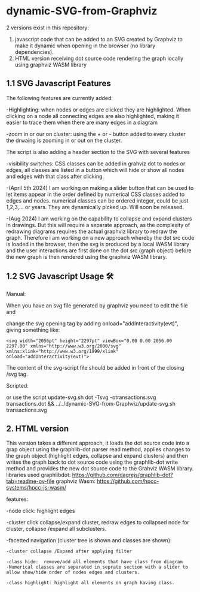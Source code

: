 # dynamic-SVG-from-Graphviz

2 versions exist in this repository:

1. javascript code that can be added to an SVG created by Graphviz to make it dynamic when opening in the browser (no library dependencies).
2. HTML version receiving dot source code rendering the graph locally using graphviz WASM library 

## 1.1 SVG Javascript Features

The following features are currently added:

-Highlighting: when nodes or edges are clicked they are highlighted. When clicking on a node all connecting edges are also highlighted, making it easier to trace them when there are many edges in a diagram

-zoom in or our on cluster: using the + or - button added to every cluster the drwaing is zooming in or out on the cluster.

The script is also adding a header section to the SVG with several features

-visibility switches: CSS classes can be added in grahviz dot to nodes or edges, all classes are listed in a button which will hide or show all nodes and edges with that class after clicking.

-(April 5th 2024) I am working on making a slider button that can be used to let items appear in the order defined by numerical CSS classes added to edges and nodes. numerical classes can be ordered integer, could be just 1,2,3,... or years. They are dynamically picked up. Will soon be released.

-(Aug 2024) I am working on the capability to collapse and expand clusters in drawings. But this will require a separate approach, as the complexity of redrawing diagrams requires the actual graphviz library to redraw the graph. Therefore i am working on a new approach whereby the dot src code is loaded in the browser, then the svg is produced by a local WASM library and the user interactions are first done on the dot src (graph object) before the new graph is then rendered using the graphviz WASM library.

## 1.2 SVG Javascript Usage 🛠️
Manual:

When you have an svg file generated by graphviz you need to edit the file and

change the svg opening tag by adding  onload="addInteractivity(evt)", giving something like:
```
<svg width="2056pt" height="2297pt" viewBox="0.00 0.00 2056.00 2297.00" xmlns="http://www.w3.org/2000/svg" xmlns:xlink="http://www.w3.org/1999/xlink" onload="addInteractivity(evt)">
```
The content of the svg-script file should be added in front of the closing /svg tag.

Scripted:

 or use the script update-svg.sh
 dot -Tsvg -otransactions.svg transactions.dot && ../../dynamic-SVG-from-Graphviz/update-svg.sh transactions.svg

## 2. HTML version
This version takes a different approach, it loads the dot source code into a grap object using the graphlib-dot parser read method, applies changes to the graph object (highlight edges, collapse and expand clusters) and then writes the graph back to dot source code using the graphlib-dot write method and provides the new dot source code to the Grahviz WASM library.
libraries used
graphlibdot: https://github.com/dagrejs/graphlib-dot?tab=readme-ov-file
graphviz Wasm: https://github.com/hpcc-systems/hpcc-js-wasm/

features:

-node click: highlight edges

-cluster click collapse/expand cluster, redraw edges to collapsed node for cluster, collapse /expand all subclusters.

-facetted navigation (cluster tree is shown and classes are shown):

    -cluster collapse /Expand after applying filter
    
    -class hide:  remove/add all elements that have class from diagram
    -Numerical classes are separated in seprate section with a slider to allow show/hide order of nodes edges and clusters.
    
    -class highlight: highlight all elements on graph having class.
